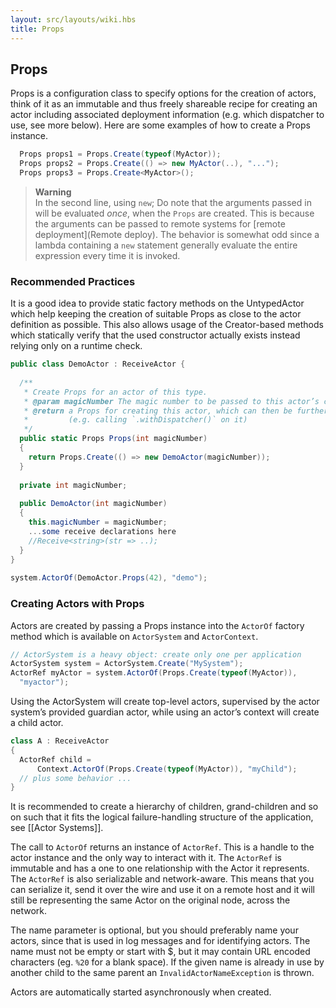```yaml
---
layout: src/layouts/wiki.hbs
title: Props
---
```

## Props

Props is a configuration class to specify options for the creation of actors, think of it as an immutable and thus freely shareable recipe for creating an actor including associated deployment information (e.g. which dispatcher to use, see more below). Here are some examples of how to create a Props instance.
```csharp
  Props props1 = Props.Create(typeof(MyActor));
  Props props2 = Props.Create(() => new MyActor(..), "...");
  Props props3 = Props.Create<MyActor>();
```

>**Warning**<br/>
In the second line, using `new`; Do note that the arguments passed in will be evaluated *once*, when the `Props` are created. 
This is because the arguments can be passed to remote systems for [remote deployment](Remote deploy).
The behavior is somewhat odd since a lambda containing a `new` statement generally evaluate the entire expression every time it is invoked.

### Recommended Practices
It is a good idea to provide static factory methods on the UntypedActor which help keeping the creation of suitable Props as close to the actor definition as possible. This also allows usage of the Creator-based methods which statically verify that the used constructor actually exists instead relying only on a runtime check.
```csharp
public class DemoActor : ReceiveActor {
  
  /**
   * Create Props for an actor of this type.
   * @param magicNumber The magic number to be passed to this actor’s constructor.
   * @return a Props for creating this actor, which can then be further configured
   *         (e.g. calling `.withDispatcher()` on it)
   */
  public static Props Props(int magicNumber) 
  {
    return Props.Create(() => new DemoActor(magicNumber));
  }
  
  private int magicNumber;
 
  public DemoActor(int magicNumber) 
  {
    this.magicNumber = magicNumber;
    ...some receive declarations here
    //Receive<string>(str => ..);
  }
}
 
system.ActorOf(DemoActor.Props(42), "demo");
```
### Creating Actors with Props
Actors are created by passing a Props instance into the `ActorOf` factory method which is available on `ActorSystem` and `ActorContext`.

```csharp
// ActorSystem is a heavy object: create only one per application
ActorSystem system = ActorSystem.Create("MySystem");
ActorRef myActor = system.ActorOf(Props.Create(typeof(MyActor)),
  "myactor");
```
Using the ActorSystem will create top-level actors, supervised by the actor system’s provided guardian actor, while using an actor’s context will create a child actor.

```csharp
class A : ReceiveActor 
{
  ActorRef child =
      Context.ActorOf(Props.Create(typeof(MyActor)), "myChild");
  // plus some behavior ...
}
```
It is recommended to create a hierarchy of children, grand-children and so on such that it fits the logical failure-handling structure of the application, see [[Actor Systems]].

The call to `ActorOf` returns an instance of `ActorRef`. This is a handle to the actor instance and the only way to interact with it. The `ActorRef` is immutable and has a one to one relationship with the Actor it represents. The `ActorRef` is also serializable and network-aware. This means that you can serialize it, send it over the wire and use it on a remote host and it will still be representing the same Actor on the original node, across the network.

The name parameter is optional, but you should preferably name your actors, since that is used in log messages and for identifying actors. The name must not be empty or start with $, but it may contain URL encoded characters (eg. `%20` for a blank space). If the given name is already in use by another child to the same parent an `InvalidActorNameException` is thrown.

Actors are automatically started asynchronously when created.
